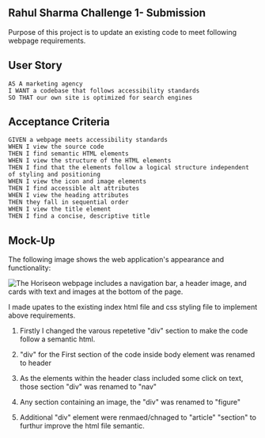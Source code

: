 ## Rahul Sharma Challenge 1- Submission

Purpose of this project is to update an existing code to meet following webpage requirements.

## User Story
```
AS A marketing agency
I WANT a codebase that follows accessibility standards
SO THAT our own site is optimized for search engines
```
## Acceptance Criteria
```
GIVEN a webpage meets accessibility standards
WHEN I view the source code
THEN I find semantic HTML elements
WHEN I view the structure of the HTML elements
THEN I find that the elements follow a logical structure independent of styling and positioning
WHEN I view the icon and image elements
THEN I find accessible alt attributes
WHEN I view the heading attributes
THEN they fall in sequential order
WHEN I view the title element
THEN I find a concise, descriptive title
```
## Mock-Up
The following image shows the web application's appearance and functionality:

![The Horiseon webpage includes a navigation bar, a header image, and cards with text and images at the bottom of the page.](./Assets/01-html-css-git-homework-demo.png)


I made upates to the existing index html file and css styling file to implement above requirements.

1.  Firstly I changed the varous repetetive "div" section to make the code follow a semantic html. 

2. "div" for the First section of the code inside body element was renamed to header

3. As the elements within the header class included some click on text, those section "div" was renamed to "nav"

4. Any section containing an image, the "div" was renamed to "figure"

5. Additional "div" element were renmaed/chnaged to "article" "section" to furthur improve the html file semantic.

